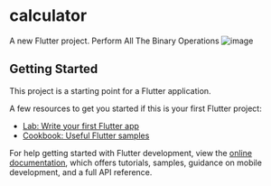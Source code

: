 # calculator

A new Flutter project.
Perform All The Binary Operations 
![image](https://user-images.githubusercontent.com/87692073/173225147-c5477790-6709-493a-a7d9-a7beb088d96d.png)


## Getting Started

This project is a starting point for a Flutter application.

A few resources to get you started if this is your first Flutter project:

- [Lab: Write your first Flutter app](https://docs.flutter.dev/get-started/codelab)
- [Cookbook: Useful Flutter samples](https://docs.flutter.dev/cookbook)

For help getting started with Flutter development, view the
[online documentation](https://docs.flutter.dev/), which offers tutorials,
samples, guidance on mobile development, and a full API reference.

